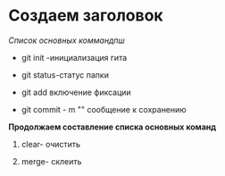 # Создаем заголовок #

*Список основных коммандпш*

* git init -инициализация гита

* git status-статус папки 

* git add включение фиксации

* git commit - m ""  сообщение к сохранению

 
__Продолжаем составление списка основных команд__

1. clear- очистить

2. merge- склеить 